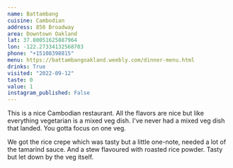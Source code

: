 ```yaml
---
name: Battambang
cuisine: Cambodian
address: 850 Broadway
area: Downtown Oakland
lat: 37.80051625887964
lon: -122.27334132568703
phone: "+15108398815"
menu: https://battambangoakland.weebly.com/dinner-menu.html
drinks: True
visited: "2022-09-12"
taste: 0
value: 1
instagram_published: False
---
```


This is a nice Cambodian restaurant. All the flavors are nice but like everything vegetarian is a mixed veg dish. I've never had a mixed veg dish that landed. You gotta focus on one veg.

We got the rice crepe which was tasty but a little one-note, needed a lot of the tamarind sauce. And a stew flavoured with roasted rice powder. Tasty but let down by the veg itself.

